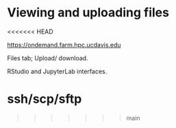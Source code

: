 # Viewing and uploading files
<<<<<<< HEAD

https://ondemand.farm.hpc.ucdavis.edu

Files tab; Upload/ download.

RStudio and JupyterLab interfaces.

ssh/scp/sftp
=======
>>>>>>> main
